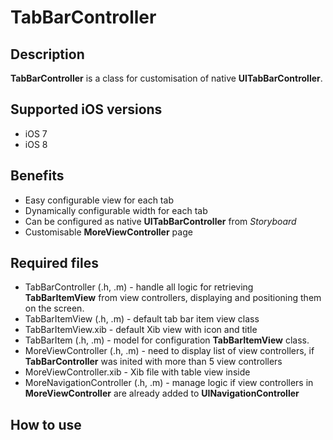 # TabBarController

## Description
**TabBarController** is a class for customisation of native **UITabBarController**. 

## Supported iOS versions
- iOS 7
- iOS 8

## Benefits
- Easy configurable view for each tab
- Dynamically configurable width for each tab
- Can be configured as native **UITabBarController** from *Storyboard*
- Customisable **MoreViewController** page

## Required files
- TabBarController (.h, .m) - handle all logic for retrieving **TabBarItemView** from view controllers, displaying and positioning them on the screen.
- TabBarItemView (.h, .m) - default tab bar item view class
- TabBarItemView.xib - default Xib view with icon and title
- TabBarItem (.h, .m) - model for configuration **TabBarItemView** class.
- MoreViewController (.h, .m) - need to display list of view controllers, if **TabBarController** was inited with more than 5 view controllers
- MoreViewController.xib - Xib file with table view inside
- MoreNavigationController (.h, .m) - manage logic if view controllers in **MoreViewController** are already added to **UINavigationController**

## How to use

